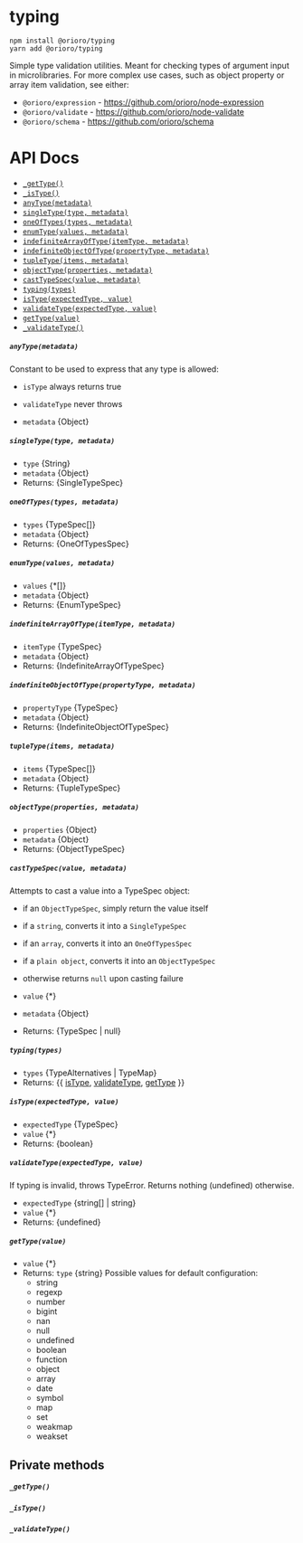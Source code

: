 # typing

```
npm install @orioro/typing
yarn add @orioro/typing
```

Simple type validation utilities. Meant for checking types of argument input
in microlibraries. For more complex use cases, such as object property or array
item validation, see either:
- `@orioro/expression` - https://github.com/orioro/node-expression
- `@orioro/validate` - https://github.com/orioro/node-validate
- `@orioro/schema` - https://github.com/orioro/schema

# API Docs

- [`_getType()`](#_gettype)
- [`_isType()`](#_istype)
- [`anyType(metadata)`](#anytypemetadata)
- [`singleType(type, metadata)`](#singletypetype-metadata)
- [`oneOfTypes(types, metadata)`](#oneoftypestypes-metadata)
- [`enumType(values, metadata)`](#enumtypevalues-metadata)
- [`indefiniteArrayOfType(itemType, metadata)`](#indefinitearrayoftypeitemtype-metadata)
- [`indefiniteObjectOfType(propertyType, metadata)`](#indefiniteobjectoftypepropertytype-metadata)
- [`tupleType(items, metadata)`](#tupletypeitems-metadata)
- [`objectType(properties, metadata)`](#objecttypeproperties-metadata)
- [`castTypeSpec(value, metadata)`](#casttypespecvalue-metadata)
- [`typing(types)`](#typingtypes)
- [`isType(expectedType, value)`](#istypeexpectedtype-value)
- [`validateType(expectedType, value)`](#validatetypeexpectedtype-value)
- [`getType(value)`](#gettypevalue)
- [`_validateType()`](#_validatetype)

##### `anyType(metadata)`

Constant to be used to express that any type is allowed:
- `isType` always returns true
- `validateType` never throws

- `metadata` {Object}

##### `singleType(type, metadata)`

- `type` {String}
- `metadata` {Object}
- Returns: {SingleTypeSpec} 

##### `oneOfTypes(types, metadata)`

- `types` {TypeSpec[]}
- `metadata` {Object}
- Returns: {OneOfTypesSpec} 

##### `enumType(values, metadata)`

- `values` {*[]}
- `metadata` {Object}
- Returns: {EnumTypeSpec} 

##### `indefiniteArrayOfType(itemType, metadata)`

- `itemType` {TypeSpec}
- `metadata` {Object}
- Returns: {IndefiniteArrayOfTypeSpec} 

##### `indefiniteObjectOfType(propertyType, metadata)`

- `propertyType` {TypeSpec}
- `metadata` {Object}
- Returns: {IndefiniteObjectOfTypeSpec} 

##### `tupleType(items, metadata)`

- `items` {TypeSpec[]}
- `metadata` {Object}
- Returns: {TupleTypeSpec} 

##### `objectType(properties, metadata)`

- `properties` {Object}
- `metadata` {Object}
- Returns: {ObjectTypeSpec} 

##### `castTypeSpec(value, metadata)`

Attempts to cast a value into a TypeSpec object:
- if an `ObjectTypeSpec`, simply return the value itself
- if a `string`, converts it into a `SingleTypeSpec`
- if an `array`, converts it into an `OneOfTypesSpec`
- if a `plain object`, converts it into an `ObjectTypeSpec`
- otherwise returns `null` upon casting failure

- `value` {*}
- `metadata` {Object}
- Returns: {TypeSpec | null} 

##### `typing(types)`

- `types` {TypeAlternatives | TypeMap}
- Returns: {{ [isType](#istypeexpectedtype-value), [validateType](#validatetypeexpectedtype-value), [getType](#gettypevalue) }} 

##### `isType(expectedType, value)`

- `expectedType` {TypeSpec}
- `value` {*}
- Returns: {boolean} 

##### `validateType(expectedType, value)`

If typing is invalid, throws TypeError.
Returns nothing (undefined) otherwise.

- `expectedType` {string[] | string}
- `value` {*}
- Returns: {undefined} 

##### `getType(value)`

- `value` {*}
- Returns: `type` {string} Possible values for default configuration:
  - string
  - regexp
  - number
  - bigint
  - nan
  - null
  - undefined
  - boolean
  - function
  - object
  - array
  - date
  - symbol
  - map
  - set
  - weakmap
  - weakset



## Private methods

##### `_getType()`



##### `_isType()`



##### `_validateType()`
